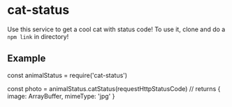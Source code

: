 # cat-status

Use this service to get a cool cat with status code!
To use it, clone and do a `npm link` in directory!


## Example
const animalStatus = require('cat-status')

const photo = animalStatus.catStatus(requestHttpStatusCode)
// returns { image: ArrayBuffer, mimeType: 'jpg' }
